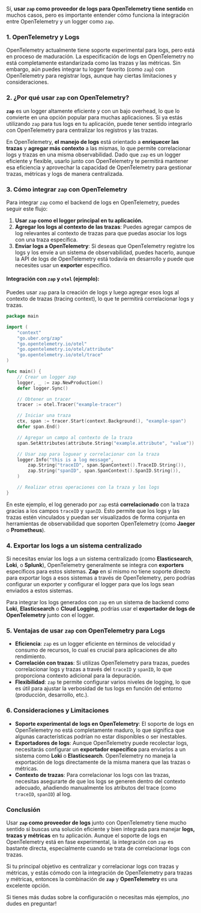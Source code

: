 Sí, **usar `zap` como proveedor de logs para OpenTelemetry tiene sentido** en muchos casos, pero es importante entender cómo funciona la integración entre OpenTelemetry y un logger como `zap`.

### 1. **OpenTelemetry y Logs**

OpenTelemetry actualmente tiene soporte experimental para logs, pero está en proceso de maduración. La especificación de logs en OpenTelemetry no está completamente estandarizada como las trazas y las métricas. Sin embargo, aún puedes integrar tu logger favorito (como `zap`) con OpenTelemetry para registrar logs, aunque hay ciertas limitaciones y consideraciones.

### 2. **¿Por qué usar `zap` con OpenTelemetry?**

**`zap`** es un logger altamente eficiente y con un bajo overhead, lo que lo convierte en una opción popular para muchas aplicaciones. Si ya estás utilizando `zap` para tus logs en tu aplicación, puede tener sentido integrarlo con OpenTelemetry para centralizar los registros y las trazas.

En OpenTelemetry, **el manejo de logs** está orientado a **enriquecer las trazas** y **agregar más contexto** a las mismas, lo que permite correlacionar logs y trazas en una misma observabilidad. Dado que `zap` es un logger eficiente y flexible, usarlo junto con OpenTelemetry te permitirá mantener esa eficiencia y aprovechar la capacidad de OpenTelemetry para gestionar trazas, métricas y logs de manera centralizada.

### 3. **Cómo integrar `zap` con OpenTelemetry**

Para integrar `zap` como el backend de logs en OpenTelemetry, puedes seguir este flujo:

1. **Usar `zap` como el logger principal en tu aplicación.**
2. **Agregar los logs al contexto de las trazas**: Puedes agregar campos de log relevantes al contexto de trazas para que puedas asociar los logs con una traza específica.
3. **Enviar logs a OpenTelemetry**: Si deseas que OpenTelemetry registre los logs y los envíe a un sistema de observabilidad, puedes hacerlo, aunque la API de logs de OpenTelemetry está todavía en desarrollo y puede que necesites usar un **exporter** específico.

#### Integración con `zap` y `otel` (ejemplo):

Puedes usar `zap` para la creación de logs y luego agregar esos logs al contexto de trazas (tracing context), lo que te permitirá correlacionar logs y trazas.

```go
package main

import (
	"context"
	"go.uber.org/zap"
	"go.opentelemetry.io/otel"
	"go.opentelemetry.io/otel/attribute"
	"go.opentelemetry.io/otel/trace"
)

func main() {
	// Crear un logger zap
	logger, _ := zap.NewProduction()
	defer logger.Sync()

	// Obtener un tracer
	tracer := otel.Tracer("example-tracer")

	// Iniciar una traza
	ctx, span := tracer.Start(context.Background(), "example-span")
	defer span.End()

	// Agregar un campo al contexto de la traza
	span.SetAttributes(attribute.String("example.attribute", "value"))

	// Usar zap para loguear y correlacionar con la traza
	logger.Info("this is a log message",
		zap.String("traceID", span.SpanContext().TraceID.String()),
		zap.String("spanID", span.SpanContext().SpanID.String()),
	)

	// Realizar otras operaciones con la traza y los logs
}
```

En este ejemplo, el log generado por `zap` está **correlacionado** con la traza gracias a los campos `traceID` y `spanID`. Esto permite que los logs y las trazas estén vinculados y puedan ser visualizados de forma conjunta en herramientas de observabilidad que soporten OpenTelemetry (como **Jaeger** o **Prometheus**).

### 4. **Exportar los logs a un sistema centralizado**

Si necesitas enviar los logs a un sistema centralizado (como **Elasticsearch**, **Loki**, o **Splunk**), OpenTelemetry generalmente se integra con **exporters** específicos para estos sistemas. **Zap** en sí mismo no tiene soporte directo para exportar logs a esos sistemas a través de OpenTelemetry, pero podrías configurar un exporter y configurar el logger para que los logs sean enviados a estos sistemas.

Para integrar los logs generados con `zap` en un sistema de backend como **Loki**, **Elasticsearch** o **Cloud Logging**, podrías usar el **exportador de logs de OpenTelemetry** junto con el logger.

### 5. **Ventajas de usar `zap` con OpenTelemetry para Logs**

- **Eficiencia**: `zap` es un logger eficiente en términos de velocidad y consumo de recursos, lo cual es crucial para aplicaciones de alto rendimiento.
- **Correlación con trazas**: Si utilizas OpenTelemetry para trazas, puedes correlacionar logs y trazas a través del `traceID` y `spanID`, lo que proporciona contexto adicional para la depuración.
- **Flexibilidad**: `zap` te permite configurar varios niveles de logging, lo que es útil para ajustar la verbosidad de tus logs en función del entorno (producción, desarrollo, etc.).

### 6. **Consideraciones y Limitaciones**

- **Soporte experimental de logs en OpenTelemetry**: El soporte de logs en OpenTelemetry no está completamente maduro, lo que significa que algunas características podrían no estar disponibles o ser inestables.
- **Exportadores de logs**: Aunque OpenTelemetry puede recolectar logs, necesitarás configurar un **exportador específico** para enviarlos a un sistema como **Loki** o **Elasticsearch**. OpenTelemetry no maneja la exportación de logs directamente de la misma manera que las trazas o métricas.
- **Contexto de trazas**: Para correlacionar los logs con las trazas, necesitas asegurarte de que los logs se generen dentro del contexto adecuado, añadiendo manualmente los atributos del trace (como `traceID`, `spanID`) al log.

### Conclusión

Usar **`zap` como proveedor de logs** junto con OpenTelemetry tiene mucho sentido si buscas una solución eficiente y bien integrada para manejar **logs, trazas y métricas** en tu aplicación. Aunque el soporte de logs en OpenTelemetry está en fase experimental, la integración con `zap` es bastante directa, especialmente cuando se trata de correlacionar logs con trazas.

Si tu principal objetivo es centralizar y correlacionar logs con trazas y métricas, y estás cómodo con la integración de OpenTelemetry para trazas y métricas, entonces la combinación de **`zap`** y **OpenTelemetry** es una excelente opción.

Si tienes más dudas sobre la configuración o necesitas más ejemplos, ¡no dudes en preguntar!